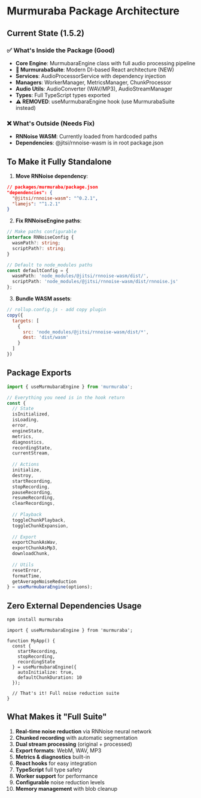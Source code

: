 # Murmuraba Package Architecture

## Current State (1.5.2)

### ✅ What's Inside the Package (Good)
- **Core Engine**: MurmubaraEngine class with full audio processing pipeline
- **🧨 MurmurabaSuite**: Modern DI-based React architecture (NEW)
- **Services**: AudioProcessorService with dependency injection
- **Managers**: WorkerManager, MetricsManager, ChunkProcessor
- **Audio Utils**: AudioConverter (WAV/MP3), AudioStreamManager
- **Types**: Full TypeScript types exported
- **⚠️ REMOVED**: useMurmubaraEngine hook (use MurmurabaSuite instead)

### ❌ What's Outside (Needs Fix)
- **RNNoise WASM**: Currently loaded from hardcoded paths
- **Dependencies**: @jitsi/rnnoise-wasm is in root package.json

## To Make it Fully Standalone

1. **Move RNNoise dependency**:
```json
// packages/murmuraba/package.json
"dependencies": {
  "@jitsi/rnnoise-wasm": "^0.2.1",
  "lamejs": "^1.2.1"
}
```

2. **Fix RNNoiseEngine paths**:
```typescript
// Make paths configurable
interface RNNoiseConfig {
  wasmPath?: string;
  scriptPath?: string;
}

// Default to node_modules paths
const defaultConfig = {
  wasmPath: 'node_modules/@jitsi/rnnoise-wasm/dist/',
  scriptPath: 'node_modules/@jitsi/rnnoise-wasm/dist/rnnoise.js'
};
```

3. **Bundle WASM assets**:
```javascript
// rollup.config.js - add copy plugin
copy({
  targets: [
    { 
      src: 'node_modules/@jitsi/rnnoise-wasm/dist/*', 
      dest: 'dist/wasm' 
    }
  ]
})
```

## Package Exports

```typescript
import { useMurmubaraEngine } from 'murmuraba';

// Everything you need is in the hook return
const {
  // State
  isInitialized,
  isLoading,
  error,
  engineState,
  metrics,
  diagnostics,
  recordingState,
  currentStream,
  
  // Actions
  initialize,
  destroy,
  startRecording,
  stopRecording,
  pauseRecording,
  resumeRecording,
  clearRecordings,
  
  // Playback
  toggleChunkPlayback,
  toggleChunkExpansion,
  
  // Export
  exportChunkAsWav,
  exportChunkAsMp3,
  downloadChunk,
  
  // Utils
  resetError,
  formatTime,
  getAverageNoiseReduction
} = useMurmubaraEngine(options);
```

## Zero External Dependencies Usage

```bash
npm install murmuraba
```

```tsx
import { useMurmubaraEngine } from 'murmuraba';

function MyApp() {
  const { 
    startRecording, 
    stopRecording, 
    recordingState 
  } = useMurmubaraEngine({
    autoInitialize: true,
    defaultChunkDuration: 10
  });
  
  // That's it! Full noise reduction suite
}
```

## What Makes it "Full Suite"
1. **Real-time noise reduction** via RNNoise neural network
2. **Chunked recording** with automatic segmentation
3. **Dual stream processing** (original + processed)
4. **Export formats**: WebM, WAV, MP3
5. **Metrics & diagnostics** built-in
6. **React hooks** for easy integration
7. **TypeScript** full type safety
8. **Worker support** for performance
9. **Configurable** noise reduction levels
10. **Memory management** with blob cleanup